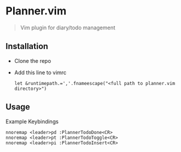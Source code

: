# Planner.vim

>
> Vim plugin for diary/todo management
>

## Installation

+ Clone the repo
+ Add this line to vimrc

  ```vim
  let &runtimepath.=','.fnameescape("<full path to planner.vim directory>")
  ```

## Usage

Example Keybindings

```vim
nnoremap <leader>pd :PlannerTodoDone<CR>
nnoremap <leader>pt :PlannerTodoToggle<CR>
nnoremap <leader>pi :PlannerTodoInsert<CR>
```
